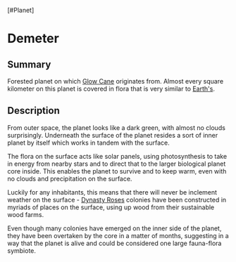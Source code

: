 [#Planet]

# Demeter

## Summary

Forested planet on which [Glow Cane](../Species/Flora/Glow%20Cane.md) originates from. Almost every square kilometer on this planet is covered in flora that is very similar to [Earth's](Earth.md).

## Description

From outer space, the planet looks like a dark green, with almost no clouds surprisingly. Underneath the surface of the planet resides a sort of inner planet by itself which works in tandem with the surface. 

The flora on the surface acts like solar panels, using photosynthesis to take in energy from nearby stars and to direct that to the larger biological planet core inside. This enables the planet to survive and to keep warm, even with no clouds and precipitation on the surface. 

Luckily for any inhabitants, this means that there will never be inclement weather on the surface - [Dynasty Roses](../Factions/Dynasty%20Roses.md) colonies have been constructed in myriads of places on the surface, using up wood from their sustainable wood farms.

Even though many colonies have emerged on the inner side of the planet, they have been overtaken by the core in a matter of months, suggesting in a way that the planet is alive and could be considered one large fauna-flora symbiote.
